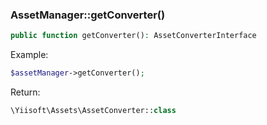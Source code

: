 ### AssetManager::getConverter()

```php
public function getConverter(): AssetConverterInterface
```

Example:

```php
$assetManager->getConverter();
```

Return:
```php
\Yiisoft\Assets\AssetConverter::class
```

